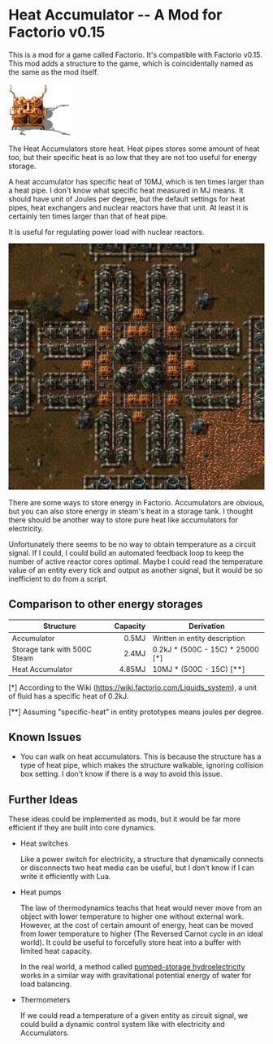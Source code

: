 Heat Accumulator -- A Mod for Factorio v0.15
============================================

This is a mod for a game called Factorio. It's compatible with Factorio v0.15.
This mod adds a structure to the game, which is coincidentally named as the
same as the mod itself.

![image](graphics/entity/heat-accumulator.png)

The Heat Accumulators store heat. Heat pipes stores some amount of heat too,
but their specific heat is so low that they are not too useful for energy storage.

A heat accumulator has specific heat of 10MJ, which is ten times larger than a heat pipe.
I don't know what specific heat measured in MJ means. It should have unit of
Joules per degree, but the default settings for heat pipes, heat exchangers and
nuclear reactors have that unit.
At least it is certainly ten times larger than that of heat pipe.

It is useful for regulating power load with nuclear reactors.

![Screenshot](media/screenshot.jpg)

There are some ways to store energy in Factorio.
Accumulators are obvious, but you can also store energy in steam's heat in a storage tank.
I thought there should be another way to store pure heat like accumulators for electricity.

Unfortunately there seems to be no way to obtain temperature as a circuit signal.
If I could, I could build an automated feedback loop to keep the number of active
reactor cores optimal.
Maybe I could read the temperature value of an entity every tick and output as another
signal, but it would be so inefficient to do from a script.


Comparison to other energy storages
-----------------------------------

| Structure                    | Capacity  | Derivation  |
| ---------------------------- |----------:| ----------- |
| Accumulator                  | 0.5MJ     | Written in entity description |
| Storage tank with 500C Steam | 2.4MJ     | 0.2kJ * (500C - 15C) * 25000 [\*] |
| Heat Accumulator             | 4.85MJ    | 10MJ * (500C - 15C) [\**] |

[\*] According to the Wiki (https://wiki.factorio.com/Liquids_system), a unit of fluid has a specific heat of 0.2kJ.

[\**] Assuming "specific-heat" in entity prototypes means joules per degree.

Known Issues
------------

  * You can walk on heat accumulators. This is because the structure has a type of heat pipe,
    which makes the structure walkable, ignoring collision box setting.
    I don't know if there is a way to avoid this issue.	

Further Ideas
-------------

These ideas could be implemented as mods, but it would be far more efficient if they are built into core dynamics.

  * Heat switches

    Like a power switch for electricity, a structure that dynamically connects or disconnects two heat media can be useful,
    but I don't know if I can write it efficiently with Lua.

  * Heat pumps

    The law of thermodynamics teachs that heat would never move from an object with lower temperature to higher one
    without external work.
    However, at the cost of certain amount of energy, heat can be moved from lower temperature to higher
    (The Reversed Carnot cycle in an ideal world).
    It could be useful to forcefully store heat into a buffer with limited heat capacity.

    In the real world, a method called [pumped-storage hydroelectricity](https://en.wikipedia.org/wiki/Pumped-storage_hydroelectricity)
    works in a similar way with gravitational potential energy of water for load balancing.

  * Thermometers

    If we could read a temperature of a given entity as circuit signal, we could build a dynamic control system like with
    electricity and Accumulators.
